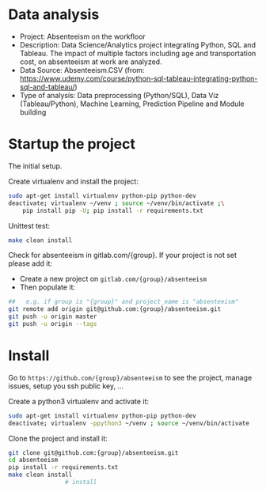# Data analysis
- Project: Absenteeism on the workfloor
- Description: Data Science/Analytics project integrating Python, SQL and Tableau. The impact of multiple factors including age and transportation cost, on absenteeism at work are analyzed.
- Data Source: Absenteeism.CSV (from: https://www.udemy.com/course/python-sql-tableau-integrating-python-sql-and-tableau/)
- Type of analysis: Data preprocessing (Python/SQL), Data Viz (Tableau/Python), Machine Learning, Prediction Pipeline and Module building


# Startup the project

The initial setup.

Create virtualenv and install the project:
```bash
sudo apt-get install virtualenv python-pip python-dev
deactivate; virtualenv ~/venv ; source ~/venv/bin/activate ;\
    pip install pip -U; pip install -r requirements.txt
```

Unittest test:
```bash
make clean install
```

Check for absenteeism in gitlab.com/{group}.
If your project is not set please add it:

- Create a new project on `gitlab.com/{group}/absenteeism`
- Then populate it:

```bash
##   e.g. if group is "{group}" and project_name is "absenteeism"
git remote add origin git@github.com:{group}/absenteeism.git
git push -u origin master
git push -u origin --tags
```

# Install

Go to `https://github.com/{group}/absenteeism` to see the project, manage issues,
setup you ssh public key, ...

Create a python3 virtualenv and activate it:

```bash
sudo apt-get install virtualenv python-pip python-dev
deactivate; virtualenv -ppython3 ~/venv ; source ~/venv/bin/activate
```

Clone the project and install it:

```bash
git clone git@github.com:{group}/absenteeism.git
cd absenteeism
pip install -r requirements.txt
make clean install
                # install
```
